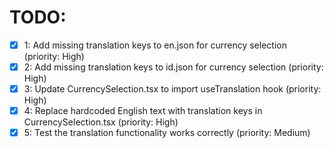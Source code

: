 # TODO:

- [x] 1: Add missing translation keys to en.json for currency selection (priority: High)
- [x] 2: Add missing translation keys to id.json for currency selection (priority: High)
- [x] 3: Update CurrencySelection.tsx to import useTranslation hook (priority: High)
- [x] 4: Replace hardcoded English text with translation keys in CurrencySelection.tsx (priority: High)
- [x] 5: Test the translation functionality works correctly (priority: Medium)
